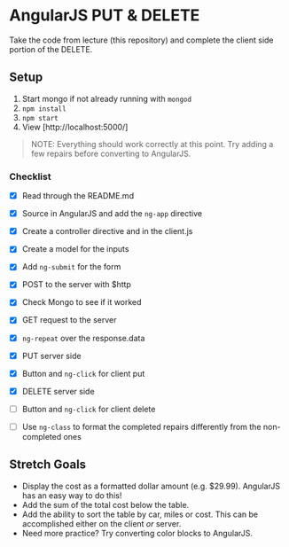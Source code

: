 # AngularJS PUT & DELETE

Take the code from lecture (this repository) and complete the client side portion of the DELETE.

## Setup

1. Start mongo if not already running with `mongod`
2. `npm install`
3. `npm start`
4. View [http://localhost:5000/]

> NOTE: Everything should work correctly at this point. Try adding a few repairs before converting to AngularJS.

### Checklist

- [x] Read through the README.md
- [x] Source in AngularJS and add the `ng-app` directive
- [x] Create a controller directive and in the client.js
- [x] Create a model for the inputs
- [x] Add `ng-submit` for the form
- [x] POST to the server with $http
- [x] Check Mongo to see if it worked
- [x] GET request to the server
- [x] `ng-repeat` over the response.data

- [x] PUT server side
- [x] Button and `ng-click` for client put
- [x] DELETE server side
- [ ] Button and `ng-click` for client delete
- [ ] Use `ng-class` to format the completed repairs differently from the non-completed ones

## Stretch Goals

- Display the cost as a formatted dollar amount (e.g. $29.99). AngularJS has an easy way to do this!
- Add the sum of the total cost below the table.
- Add the ability to sort the table by car, miles or cost. This can be accomplished either on the client *or* server.
- Need more practice? Try converting color blocks to AngularJS.